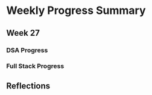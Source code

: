# Weekly Progress Summary  

## Week 27

### **DSA Progress**  

### **Full Stack Progress**

## **Reflections**
